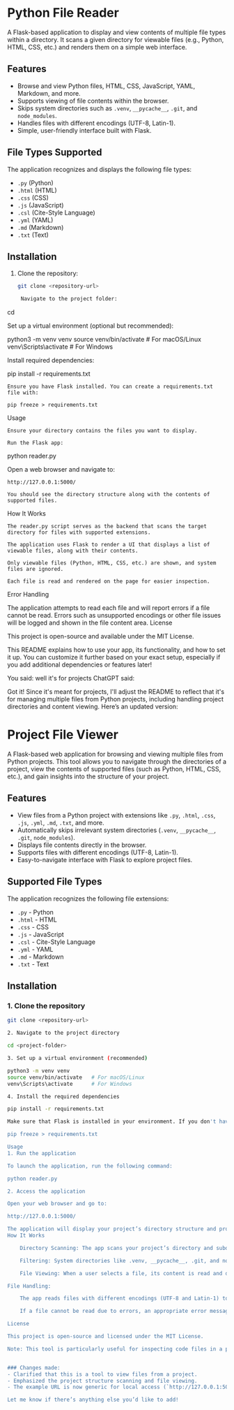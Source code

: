 # Python File Reader

A Flask-based application to display and view contents of multiple file types within a directory. It scans a given directory for viewable files (e.g., Python, HTML, CSS, etc.) and renders them on a simple web interface.

## Features

- Browse and view Python files, HTML, CSS, JavaScript, YAML, Markdown, and more.
- Supports viewing of file contents within the browser.
- Skips system directories such as `.venv`, `__pycache__`, `.git`, and `node_modules`.
- Handles files with different encodings (UTF-8, Latin-1).
- Simple, user-friendly interface built with Flask.

## File Types Supported

The application recognizes and displays the following file types:
- `.py` (Python)
- `.html` (HTML)
- `.css` (CSS)
- `.js` (JavaScript)
- `.csl` (Cite-Style Language)
- `.yml` (YAML)
- `.md` (Markdown)
- `.txt` (Text)

## Installation

1. Clone the repository:
   ```bash
   git clone <repository-url>

    Navigate to the project folder:

cd <project-folder>

Set up a virtual environment (optional but recommended):

python3 -m venv venv
source venv/bin/activate  # For macOS/Linux
venv\Scripts\activate     # For Windows

Install required dependencies:

pip install -r requirements.txt

    Ensure you have Flask installed. You can create a requirements.txt file with:

    pip freeze > requirements.txt

Usage

    Ensure your directory contains the files you want to display.

    Run the Flask app:

python reader.py

Open a web browser and navigate to:

    http://127.0.0.1:5000/

    You should see the directory structure along with the contents of supported files.

How It Works

    The reader.py script serves as the backend that scans the target directory for files with supported extensions.

    The application uses Flask to render a UI that displays a list of viewable files, along with their contents.

    Only viewable files (Python, HTML, CSS, etc.) are shown, and system files are ignored.

    Each file is read and rendered on the page for easier inspection.

Error Handling

The application attempts to read each file and will report errors if a file cannot be read. Errors such as unsupported encodings or other file issues will be logged and shown in the file content area.
License

This project is open-source and available under the MIT License.


This README explains how to use your app, its functionality, and how to set it up. You can customize it further based on your exact setup, especially if you add additional dependencies or features later!

You said:
well it's for projects
ChatGPT said:

Got it! Since it's meant for projects, I'll adjust the README to reflect that it's for managing multiple files from Python projects, including handling project directories and content viewing. Here’s an updated version:

# Project File Viewer

A Flask-based web application for browsing and viewing multiple files from Python projects. This tool allows you to navigate through the directories of a project, view the contents of supported files (such as Python, HTML, CSS, etc.), and gain insights into the structure of your project.

## Features

- View files from a Python project with extensions like `.py`, `.html`, `.css`, `.js`, `.yml`, `.md`, `.txt`, and more.
- Automatically skips irrelevant system directories (`.venv`, `__pycache__`, `.git`, `node_modules`).
- Displays file contents directly in the browser.
- Supports files with different encodings (UTF-8, Latin-1).
- Easy-to-navigate interface with Flask to explore project files.

## Supported File Types

The application recognizes the following file extensions:
- `.py` - Python
- `.html` - HTML
- `.css` - CSS
- `.js` - JavaScript
- `.csl` - Cite-Style Language
- `.yml` - YAML
- `.md` - Markdown
- `.txt` - Text

## Installation

### 1. Clone the repository
```bash
git clone <repository-url>

2. Navigate to the project directory

cd <project-folder>

3. Set up a virtual environment (recommended)

python3 -m venv venv
source venv/bin/activate   # For macOS/Linux
venv\Scripts\activate      # For Windows

4. Install the required dependencies

pip install -r requirements.txt

Make sure that Flask is installed in your environment. If you don't have a requirements.txt, you can generate one:

pip freeze > requirements.txt

Usage
1. Run the application

To launch the application, run the following command:

python reader.py

2. Access the application

Open your web browser and go to:

http://127.0.0.1:5000/

The application will display your project’s directory structure and provide you the option to view the content of supported files.
How It Works

    Directory Scanning: The app scans your project’s directory and subdirectories, looking for files with specific extensions.

    Filtering: System directories like .venv, __pycache__, .git, and node_modules are excluded from being displayed.

    File Viewing: When a user selects a file, its content is read and displayed directly in the browser. For large projects with many files, this is a helpful way to quickly review project contents without manually opening each file.

File Handling:

    The app reads files with different encodings (UTF-8 and Latin-1) to handle any text file gracefully.

    If a file cannot be read due to errors, an appropriate error message is displayed, and the issue is logged.

License

This project is open-source and licensed under the MIT License.

Note: This tool is particularly useful for inspecting code files in a project, especially when you have a large number of files spread across multiple directories.


### Changes made:
- Clarified that this is a tool to view files from a project.
- Emphasized the project structure scanning and file viewing.
- The example URL is now generic for local access (`http://127.0.0.1:5000/`).

Let me know if there’s anything else you’d like to add!
